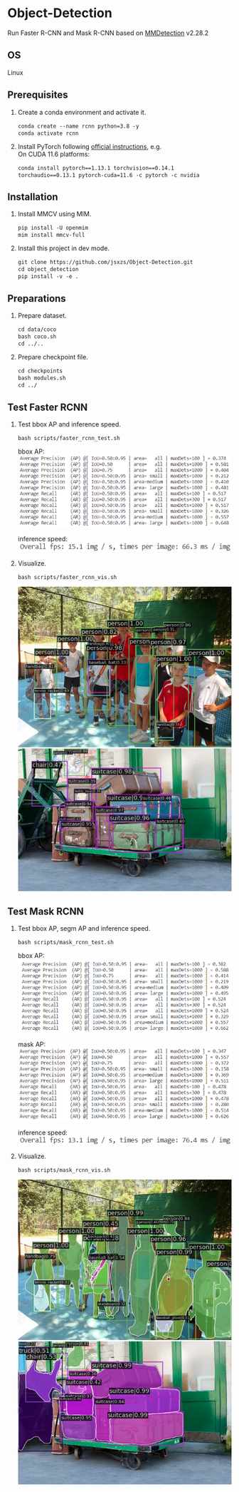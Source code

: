 # Object-Detection
Run Faster R-CNN and Mask R-CNN based on [MMDetection](https://github.com/open-mmlab/mmdetection) v2.28.2

## OS
Linux 

## Prerequisites
1. Create a conda environment and activate it.
   ```
   conda create --name rcnn python=3.8 -y
   conda activate rcnn
   ```

2. Install PyTorch following [official instructions](https://pytorch.org/get-started/locally/), e.g.<br>
   On CUDA 11.6 platforms:
   ```
   conda install pytorch==1.13.1 torchvision==0.14.1 torchaudio==0.13.1 pytorch-cuda=11.6 -c pytorch -c nvidia
   ```
## Installation
1. Install MMCV using MIM.
   ```
   pip install -U openmim
   mim install mmcv-full
   ```
2. Install this project in dev mode.
   ```
   git clone https://github.com/jsxzs/Object-Detection.git
   cd object_detection
   pip install -v -e .
   ```

## Preparations
1. Prepare dataset.
   ```
   cd data/coco
   bash coco.sh
   cd ../..
   ```

2. Prepare checkpoint file.
   ```
   cd checkpoints
   bash modules.sh
   cd ../
   ```

## Test Faster RCNN
1. Test bbox AP and inference speed.
   ```
   bash scripts/faster_rcnn_test.sh
   ```
   bbox AP:
   ![](resources/faster_rcnn_test.png)

   inference speed:
   ![](resources/faster_rcnn_fps.png)

2. Visualize.
   ```
   bash scripts/faster_rcnn_vis.sh
   ```
   ![](vis_examples/faster_rcnn/000000001000.jpg)
   ![](vis_examples/faster_rcnn/000000026941.jpg)

## Test Mask RCNN
1. Test bbox AP, segm AP and inference speed.
   ```
   bash scripts/mask_rcnn_test.sh
   ```
   bbox AP:
   ![](resources/mask_rcnn_bbox.png)

   mask AP:
   ![](resources/mask_rcnn_segm.png)

   inference speed:
   ![](resources/mask_rcnn_fps.png)

2. Visualize.
   ```
   bash scripts/mask_rcnn_vis.sh
   ```
   ![](vis_examples/mask_rcnn/000000001000.jpg)
   ![](vis_examples/mask_rcnn/000000026941.jpg)
